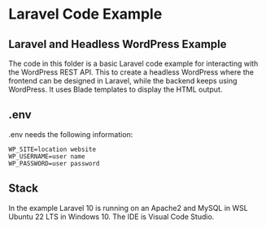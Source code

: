 # Laravel Code Example

## Laravel and Headless WordPress Example

The code in this folder is a basic Laravel code example for interacting with the WordPress REST API. 
This to create a headless WordPress where the frontend can be designed in Laravel, while the backend keeps using WordPress. It uses Blade templates to display the HTML output.

## .env

.env needs the following information: 

```
WP_SITE=location website
WP_USERNAME=user name
WP_PASSWORD=user password
```

## Stack

In the example Laravel 10 is running on an Apache2 and MySQL in WSL Ubuntu 22 LTS in Windows 10. 
The IDE is Visual Code Studio. 
